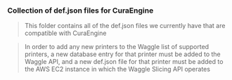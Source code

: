 ### Collection of def.json files for CuraEngine

> This folder contains all of the def.json files we currently have that are compatible with CuraEngine

> In order to add any new printers to the Waggle list of supported printers, a new database entry for that printer must be added to the Waggle API, and a new def.json file for that printer must be added to the AWS EC2 instance in which the Waggle Slicing API operates
